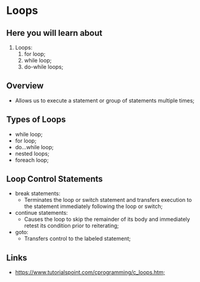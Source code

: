 # Loops

## Here you will learn about

1. Loops:
   1. for loop;
   2. while loop;
   3. do-while loops;

## Overview

- Allows us to execute a statement or group of statements multiple times;

## Types of Loops

- while loop;
- for loop;
- do...while loop;
- nested loops;
- foreach loop;

## Loop Control Statements

- break statements:
  - Terminates the loop or switch statement and transfers execution to the statement immediately following the loop or switch;
- continue statements:
  - Causes the loop to skip the remainder of its body and immediately retest its condition prior to reiterating;
- goto:
  - Transfers control to the labeled statement;

## Links

- <https://www.tutorialspoint.com/cprogramming/c_loops.htm;>
